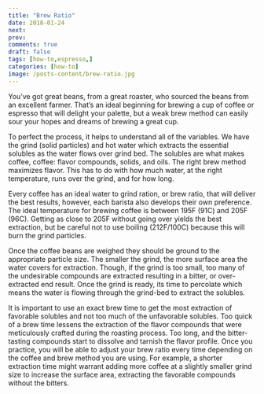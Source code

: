 ```yaml
---
title: "Brew Ratio"
date: 2018-01-24
next: 
prev: 
comments: true
draft: false
tags: [how-to,espresso,]
categories: [how-to]
image: /posts-content/brew-ratio.jpg
---
```


<p>You’ve got great beans, from a great roaster, who sourced the beans from an excellent farmer.  That’s an ideal beginning for brewing a cup of coffee or espresso that will delight your palette, but a weak brew method can easily sour your hopes and dreams of brewing a great cup.</p>

<p>To perfect the process, it helps to understand all of the variables.  We have the grind (solid particles) and hot water which extracts the essential solubles as the water flows over grind bed.  The solubles are what makes coffee, coffee: flavor compounds, solids, and oils.  The right brew method maximizes flavor.  This has to do with how much water, at the right temperature, runs over the grind, and for how long.</p>

<p>Every coffee has an ideal water to grind ration, or brew ratio, that will deliver the best results, however, each barista also develops their own preference. The ideal temperature for brewing coffee is between 195F (91C) and 205F (96C).  Getting as close to 205F without going over yields the best extraction, but be careful not to use boiling (212F/100C) because this will burn the grind particles.</p>

<p>Once the coffee beans are weighed they should be ground to the appropriate particle size.  The smaller the grind, the more surface area the water covers for extraction.  Though, if the grind is too small, too many of the undesirable compounds are extracted resulting in a bitter, or over-extracted end result.  Once the grind is ready, its time to percolate which means the water is flowing through the grind-bed to extract the solubles.</p>

<p>It is important to use an exact brew time to get the most extraction of favorable solubles and not too much of the unfavorable solubles.  Too quick of a brew time lessens the extraction of the flavor compounds that were meticulously crafted during the roasting process.  Too long, and the bitter-tasting compounds start to dissolve and tarnish the flavor profile.  Once you practice, you will be able to adjust your brew ratio every time depending on the coffee and brew method you are using.  For example, a shorter extraction time might warrant adding more coffee at a slightly smaller grind size to increase the surface area, extracting the favorable compounds without the bitters.</p>